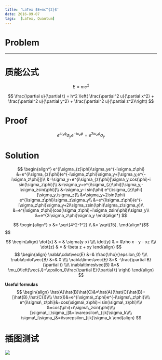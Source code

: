 ```yaml
---
title: 'LaTex $E=mc^{2}$'
date: 2016-09-07 
tags:  [LaTex, Quantum]
---
```

# Problem #
---

# 质能公式 #
$$ E=mc^{2} $$

$$
\frac{\partial u}{\partial t} = h^2 \left( \frac{\partial^2 u}{\partial x^2} + \frac{\partial^2 u}{\partial y^2} + \frac{\partial^2 u}{\partial z^2}\right)
$$
# Proof #
$$
e^{i\sigma_{z}\phi}\sigma_ye^{-i\sigma_z\phi}=e^{2i\sigma_z\phi}\sigma_y
$$

# Solution #



$$
\begin{align*}
e^{i\sigma_{z}\phi}\sigma_ye^{-i\sigma_z\phi}
&=e^{i\sigma_{z}\phi}(e^{-i\sigma_z\phi}\sigma_y+[\sigma_y,e^{-i\sigma_z\phi}])\\
&=\sigma_y+e^{i\sigma_{z}\phi}[\sigma_y,cos(\phi)-i sin(\sigma_z\phi)]\\
&=\sigma_y+e^{i\sigma_{z}\phi}[\sigma_y,-i\sigma_zsin(\phi)]\\
&=\sigma_y-i sin(\phi) e^{i\sigma_{z}\phi}[\sigma_y,\sigma_z]\\
&=\sigma_y+2isin(\phi) e^{i\sigma_z\phi}\sigma_z\sigma_y\\
&=e^{i\sigma_z\phi}(e^{-i\sigma_z\phi}\sigma_y+2i\sigma_zsin(\phi)\sigma_z\sigma_y)\\
&=e^{i\sigma_z\phi}(cos(\sigma_z\phi)+i\sigma_zsin(\phi))\sigma_y\\
&=e^{2i\sigma_z\phi}\sigma_y
\end{align*}
$$

$$
\begin{align*}
x &= \sqrt{4^2-1^2} \\
  &= \sqrt{15}.
  \end{align*}$$
$$

$$
\begin{align}
\dot{x} & = & \sigma(y-x) \\\\
\dot{y} & = &\rho x - y - xz \\\\
\dot{z} & = &-\beta z + xy
\end{align}
$$
$$
\begin{align}
\nabla\cdot\vec{E} &=& \frac{\rho}{\epsilon_0} \\\\
\nabla\cdot\vec{B} &=& 0 \\\\
\nabla\times\vec{E} &=& -\frac{\partial B}{\partial t} \\\\
\nabla\times\vec{B} &=& \mu_0\left(\vec{J}+\epsilon_0\frac{\partial E}{\partial t} \right)
\end{align}
$$

**Useful formulas**
$$
\begin{align}
\hat{A}\hat{B}\hat{C}&=\hat{A}(\hat{C}\hat{B}+[\hat{B},\hat{C}])\\\\
\hat{I}&=e^{i\sigma\_z\phi}e^{-i\sigma\_z\phi}\\\\
e^{i\sigma\_z\phi}&=cos(\sigma\_z\phi)+isin(\sigma\_z\phi)\\\\
                 &=cos(\phi)+i\sigma\_zsin(\phi)\\\\
[\sigma\_i,\sigma_j]&=i\varepsilon\_{ijk}\sigma_k\\\\
\sigma\_i\sigma_j&=i\varepsilon_{ijk}\sigma_k
\end{align}
$$

# 插图测试
![](http://upload-images.jianshu.io/upload_images/26717-98a37c956d1e4c40.jpg?imageMogr2/auto-orient/strip%7CimageView2/2/w/1240)





